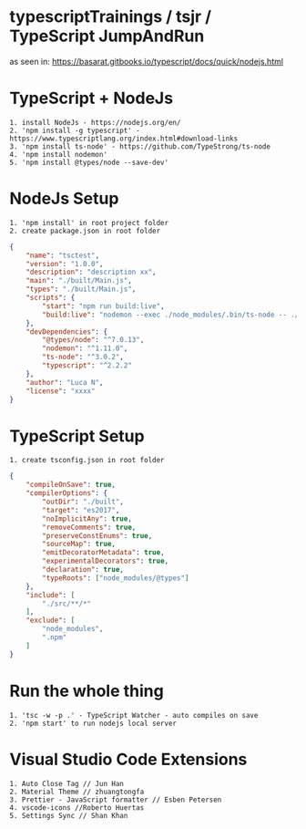 # typescriptTrainings / tsjr / TypeScript JumpAndRun

as seen in: https://basarat.gitbooks.io/typescript/docs/quick/nodejs.html

# TypeScript + NodeJs

    1. install NodeJs - https://nodejs.org/en/
    2. 'npm install -g typescript' - https://www.typescriptlang.org/index.html#download-links
    3. 'npm install ts-node' - https://github.com/TypeStrong/ts-node
    4. 'npm install nodemon'
    5. 'npm install @types/node --save-dev'

# NodeJs Setup
    1. 'npm install' in root project folder
    2. create package.json in root folder

```json
{
    "name": "tsctest",
    "version": "1.0.0",
    "description": "description xx",
    "main": "./built/Main.js",
    "types": "./built/Main.js",
    "scripts": {
        "start": "npm run build:live",
        "build:live": "nodemon --exec ./node_modules/.bin/ts-node -- ./src/Main.ts"
    },
    "devDependencies": {
        "@types/node": "^7.0.13",
        "nodemon": "^1.11.0",
        "ts-node": "^3.0.2",
        "typescript": "^2.2.2"
    },
    "author": "Luca N",
    "license": "xxxx"
}
```
# TypeScript Setup
    1. create tsconfig.json in root folder

```json
{
    "compileOnSave": true,
    "compilerOptions": {
        "outDir": "./built",
        "target": "es2017",
        "noImplicitAny": true,
        "removeComments": true,
        "preserveConstEnums": true,
        "sourceMap": true,
        "emitDecoratorMetadata": true,
        "experimentalDecorators": true,
        "declaration": true,
        "typeRoots": ["node_modules/@types"]
    },
    "include": [
        "./src/**/*"
    ],
    "exclude": [
        "node_modules",
        ".npm"
    ]
}
```

# Run the whole thing
    1. 'tsc -w -p .' - TypeScript Watcher - auto compiles on save
    2. 'npm start' to run nodejs local server

# Visual Studio Code Extensions
    1. Auto Close Tag // Jun Han
    2. Material Theme // zhuangtongfa
    3. Prettier - JavaScript formatter // Esben Petersen
    4. vscode-icons //Roberto Huertas
    5. Settings Sync // Shan Khan